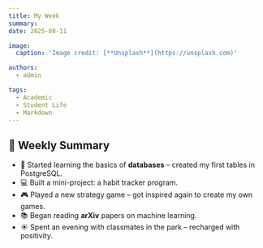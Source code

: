 ```yaml
---
title: My Week
summary: 
date: 2025-08-11

image:
  caption: 'Image credit: [**Unsplash**](https://unsplash.com)'

authors:
  - admin

tags:
  - Academic
  - Student Life
  - Markdown
---
```


## 📅 Weekly Summary  

- 📘 Started learning the basics of **databases** – created my first tables in PostgreSQL.  
- 💻 Built a mini-project: a habit tracker program.  
- 🎮 Played a new strategy game – got inspired again to create my own games.  
- 📚 Began reading **arXiv** papers on machine learning.  
- ☀️ Spent an evening with classmates in the park – recharged with positivity.  

